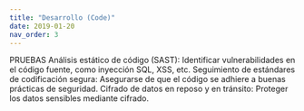 ```yaml
---
title: "Desarrollo (Code)"
date: 2019-01-20
nav_order: 3
---
```


PRUEBAS
Análisis estático de código (SAST): Identificar vulnerabilidades en el código fuente, como inyección SQL, XSS, etc.
Seguimiento de estándares de codificación segura: Asegurarse de que el código se adhiere a buenas prácticas de seguridad.
Cifrado de datos en reposo y en tránsito: Proteger los datos sensibles mediante cifrado.
